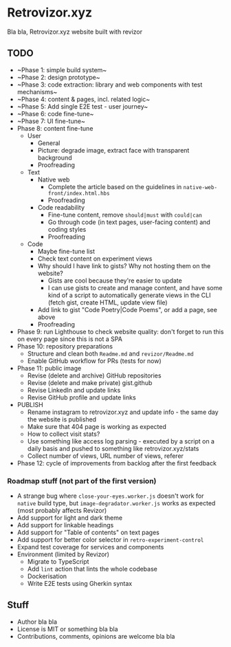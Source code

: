 # Retrovizor.xyz

Bla bla, Retrovizor.xyz website built with revizor

## TODO

* ~Phase 1: simple build system~
* ~Phase 2: design prototype~
* ~Phase 3: code extraction: library and web components with test mechanisms~
* ~Phase 4: content & pages, incl. related logic~
* ~Phase 5: Add single E2E test - user journey~
* ~Phase 6: code fine-tune~
* ~Phase 7: UI fine-tune~
* Phase 8: content fine-tune
    * User
        * General
        * Picture: degrade image, extract face with transparent background
        * Proofreading
    * Text
        * Native web
            * Complete the article based on the guidelines in `native-web-front/index.html.hbs`
            * Proofreading
        * Code readability
            * Fine-tune content, remove `should|must` with `could|can`
            * Go through code (in text pages, user-facing content) and coding styles
            * Proofreading
    * Code
        * Maybe fine-tune list
        * Check text content on experiment views
        * Why should I have link to gists? Why not hosting them on the website?
            * Gists are cool because they're easier to update
            * I can use gists to create and manage content, and have some kind of a script to automatically generate views in the CLI (fetch gist, create HTML, update view file)
        * Add link to gist "Code Poetry|Code Poems", or add a page, see above
        * Proofreading
* Phase 9: run Lighthouse to check website quality: don't forget to run this on every page since this is not a SPA
* Phase 10: repository preparations
    * Structure and clean both `Readme.md` and `revizor/Readme.md`
    * Enable GitHub workflow for PRs (tests for now)
* Phase 11: public image
    * Revise (delete and archive) GitHub repositories
    * Revise (delete and make private) gist.github
    * Revise LinkedIn and update links
    * Revise GitHub profile and update links
* PUBLISH
    * Rename instagram to retrovizor.xyz and update info - the same day the website is published
    * Make sure that 404 page is working as expected
    * How to collect visit stats?
	* Use something like access log parsing - executed by a script on a daily basis and pushed to something like retrovizor.xyz/stats
	* Collect number of views, URL number of views, referer
* Phase 12: cycle of improvements from backlog after the first feedback

### Roadmap stuff (not part of the first version)

* A strange bug where `close-your-eyes.worker.js` doesn't work for `native` build type, but `image-degradator.worker.js` works as expected (most probably affects Revizor)
* Add support for light and dark theme
* Add support for linkable headings
* Add support for "Table of contents" on text pages
* Add support for better color selector in `retro-experiment-control`
* Expand test coverage for services and components
* Environment (limited by Revizor)
    * Migrate to TypeScript
    * Add `lint` action that lints the whole codebase
    * Dockerisation
    * Write E2E tests using Gherkin syntax

## Stuff

* Author bla bla
* License is MIT or something bla bla
* Contributions, comments, opinions are welcome bla bla
